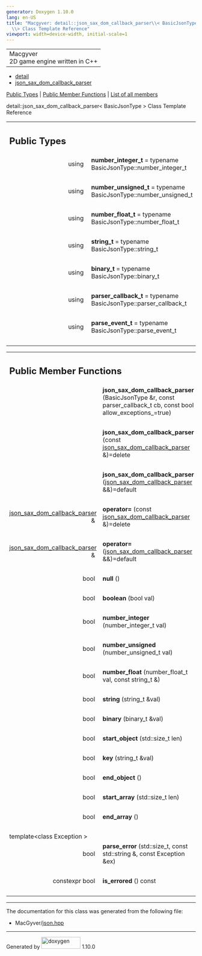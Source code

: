 ```yaml
---
generator: Doxygen 1.10.0
lang: en-US
title: "Macgyver: detail::json_sax_dom_callback_parser\\< BasicJsonType
  \\> Class Template Reference"
viewport: width=device-width, initial-scale=1
---
```


<div id="top">

<div id="titlearea">

<table data-cellspacing="0" data-cellpadding="0">
<colgroup>
<col style="width: 100%" />
</colgroup>
<tbody>
<tr id="projectrow" class="odd">
<td id="projectalign"><div id="projectname">
Macgyver
</div>
<div id="projectbrief">
2D game engine written in C++
</div></td>
</tr>
</tbody>
</table>

</div>

<div id="main-nav">

</div>

<div id="nav-path" class="navpath">

- <a href="namespacedetail.html" class="el">detail</a>
- <a href="classdetail_1_1json__sax__dom__callback__parser.html"
  class="el">json_sax_dom_callback_parser</a>

</div>

</div>

<div class="header">

<div class="summary">

[Public Types](#pub-types) \| [Public Member Functions](#pub-methods) \|
[List of all
members](classdetail_1_1json__sax__dom__callback__parser-members.html)

</div>

<div class="headertitle">

<div class="title">

detail::json_sax_dom_callback_parser\< BasicJsonType \> Class Template
Reference

</div>

</div>

</div>

<div class="contents">

<table class="memberdecls">
<colgroup>
<col style="width: 50%" />
<col style="width: 50%" />
</colgroup>
<tbody>
<tr class="odd heading">
<td colspan="2"><h2 id="public-types" class="groupheader"><span
id="pub-types"></span> Public Types</h2></td>
</tr>
<tr id="r_a805d2376a8be006729228e507657f857"
class="even memitem:a805d2376a8be006729228e507657f857">
<td class="memItemLeft" style="text-align: right;"
data-valign="top"><span id="a805d2376a8be006729228e507657f857"></span>
using </td>
<td class="memItemRight"
data-valign="bottom"><strong>number_integer_t</strong> = typename
BasicJsonType::number_integer_t</td>
</tr>
<tr class="odd separator:a805d2376a8be006729228e507657f857">
<td colspan="2" class="memSeparator"> </td>
</tr>
<tr id="r_a527423f339957cf7eec7cd05f9d6f106"
class="even memitem:a527423f339957cf7eec7cd05f9d6f106">
<td class="memItemLeft" style="text-align: right;"
data-valign="top"><span id="a527423f339957cf7eec7cd05f9d6f106"></span>
using </td>
<td class="memItemRight"
data-valign="bottom"><strong>number_unsigned_t</strong> = typename
BasicJsonType::number_unsigned_t</td>
</tr>
<tr class="odd separator:a527423f339957cf7eec7cd05f9d6f106">
<td colspan="2" class="memSeparator"> </td>
</tr>
<tr id="r_ae41f77bc4357c69865f5cb75f1498dd6"
class="even memitem:ae41f77bc4357c69865f5cb75f1498dd6">
<td class="memItemLeft" style="text-align: right;"
data-valign="top"><span id="ae41f77bc4357c69865f5cb75f1498dd6"></span>
using </td>
<td class="memItemRight"
data-valign="bottom"><strong>number_float_t</strong> = typename
BasicJsonType::number_float_t</td>
</tr>
<tr class="odd separator:ae41f77bc4357c69865f5cb75f1498dd6">
<td colspan="2" class="memSeparator"> </td>
</tr>
<tr id="r_a248c21d36a4595aeaa3c5cab612731ca"
class="even memitem:a248c21d36a4595aeaa3c5cab612731ca">
<td class="memItemLeft" style="text-align: right;"
data-valign="top"><span id="a248c21d36a4595aeaa3c5cab612731ca"></span>
using </td>
<td class="memItemRight" data-valign="bottom"><strong>string_t</strong>
= typename BasicJsonType::string_t</td>
</tr>
<tr class="odd separator:a248c21d36a4595aeaa3c5cab612731ca">
<td colspan="2" class="memSeparator"> </td>
</tr>
<tr id="r_a5cecb50b0919af3bcdf75e229460591f"
class="even memitem:a5cecb50b0919af3bcdf75e229460591f">
<td class="memItemLeft" style="text-align: right;"
data-valign="top"><span id="a5cecb50b0919af3bcdf75e229460591f"></span>
using </td>
<td class="memItemRight" data-valign="bottom"><strong>binary_t</strong>
= typename BasicJsonType::binary_t</td>
</tr>
<tr class="odd separator:a5cecb50b0919af3bcdf75e229460591f">
<td colspan="2" class="memSeparator"> </td>
</tr>
<tr id="r_ac11c03b17ae0e0919396e1eae5a6bc5a"
class="even memitem:ac11c03b17ae0e0919396e1eae5a6bc5a">
<td class="memItemLeft" style="text-align: right;"
data-valign="top"><span id="ac11c03b17ae0e0919396e1eae5a6bc5a"></span>
using </td>
<td class="memItemRight"
data-valign="bottom"><strong>parser_callback_t</strong> = typename
BasicJsonType::parser_callback_t</td>
</tr>
<tr class="odd separator:ac11c03b17ae0e0919396e1eae5a6bc5a">
<td colspan="2" class="memSeparator"> </td>
</tr>
<tr id="r_aae0cf395c653f7118d0df402d8be865d"
class="even memitem:aae0cf395c653f7118d0df402d8be865d">
<td class="memItemLeft" style="text-align: right;"
data-valign="top"><span id="aae0cf395c653f7118d0df402d8be865d"></span>
using </td>
<td class="memItemRight"
data-valign="bottom"><strong>parse_event_t</strong> = typename
BasicJsonType::parse_event_t</td>
</tr>
<tr class="odd separator:aae0cf395c653f7118d0df402d8be865d">
<td colspan="2" class="memSeparator"> </td>
</tr>
</tbody>
</table>

<table class="memberdecls">
<colgroup>
<col style="width: 50%" />
<col style="width: 50%" />
</colgroup>
<tbody>
<tr class="odd heading">
<td colspan="2"><h2 id="public-member-functions"
class="groupheader"><span id="pub-methods"></span> Public Member
Functions</h2></td>
</tr>
<tr id="r_ade1410ff5219a967e76ea507023055cc"
class="even memitem:ade1410ff5219a967e76ea507023055cc">
<td class="memItemLeft" style="text-align: right;"
data-valign="top"><span id="ade1410ff5219a967e76ea507023055cc"></span>
 </td>
<td class="memItemRight"
data-valign="bottom"><strong>json_sax_dom_callback_parser</strong>
(BasicJsonType &amp;r, const parser_callback_t cb, const bool
allow_exceptions_=true)</td>
</tr>
<tr class="odd separator:ade1410ff5219a967e76ea507023055cc">
<td colspan="2" class="memSeparator"> </td>
</tr>
<tr id="r_a403e14b01bdb6b5b31dd6ccf3598a6d8"
class="even memitem:a403e14b01bdb6b5b31dd6ccf3598a6d8">
<td class="memItemLeft" style="text-align: right;"
data-valign="top"><span id="a403e14b01bdb6b5b31dd6ccf3598a6d8"></span>
 </td>
<td class="memItemRight"
data-valign="bottom"><strong>json_sax_dom_callback_parser</strong>
(const <a href="classdetail_1_1json__sax__dom__callback__parser.html"
class="el">json_sax_dom_callback_parser</a> &amp;)=delete</td>
</tr>
<tr class="odd separator:a403e14b01bdb6b5b31dd6ccf3598a6d8">
<td colspan="2" class="memSeparator"> </td>
</tr>
<tr id="r_a825fdcbc245eab8b8401e1a59218dead"
class="even memitem:a825fdcbc245eab8b8401e1a59218dead">
<td class="memItemLeft" style="text-align: right;"
data-valign="top"><span id="a825fdcbc245eab8b8401e1a59218dead"></span>
 </td>
<td class="memItemRight"
data-valign="bottom"><strong>json_sax_dom_callback_parser</strong> (<a
href="classdetail_1_1json__sax__dom__callback__parser.html"
class="el">json_sax_dom_callback_parser</a> &amp;&amp;)=default</td>
</tr>
<tr class="odd separator:a825fdcbc245eab8b8401e1a59218dead">
<td colspan="2" class="memSeparator"> </td>
</tr>
<tr id="r_a3a155e6b5ebf8479c8deee5e32985c21"
class="even memitem:a3a155e6b5ebf8479c8deee5e32985c21">
<td class="memItemLeft" style="text-align: right;"
data-valign="top"><span id="a3a155e6b5ebf8479c8deee5e32985c21"></span>
<a href="classdetail_1_1json__sax__dom__callback__parser.html"
class="el">json_sax_dom_callback_parser</a> &amp; </td>
<td class="memItemRight" data-valign="bottom"><strong>operator=</strong>
(const <a href="classdetail_1_1json__sax__dom__callback__parser.html"
class="el">json_sax_dom_callback_parser</a> &amp;)=delete</td>
</tr>
<tr class="odd separator:a3a155e6b5ebf8479c8deee5e32985c21">
<td colspan="2" class="memSeparator"> </td>
</tr>
<tr id="r_ad63862a3f61b9291d118fcdbfab8f9d2"
class="even memitem:ad63862a3f61b9291d118fcdbfab8f9d2">
<td class="memItemLeft" style="text-align: right;"
data-valign="top"><span id="ad63862a3f61b9291d118fcdbfab8f9d2"></span>
<a href="classdetail_1_1json__sax__dom__callback__parser.html"
class="el">json_sax_dom_callback_parser</a> &amp; </td>
<td class="memItemRight" data-valign="bottom"><strong>operator=</strong>
(<a href="classdetail_1_1json__sax__dom__callback__parser.html"
class="el">json_sax_dom_callback_parser</a> &amp;&amp;)=default</td>
</tr>
<tr class="odd separator:ad63862a3f61b9291d118fcdbfab8f9d2">
<td colspan="2" class="memSeparator"> </td>
</tr>
<tr id="r_ac9a48bfa59d8d5e9a06eb0eca3323b40"
class="even memitem:ac9a48bfa59d8d5e9a06eb0eca3323b40">
<td class="memItemLeft" style="text-align: right;"
data-valign="top"><span id="ac9a48bfa59d8d5e9a06eb0eca3323b40"></span>
bool </td>
<td class="memItemRight" data-valign="bottom"><strong>null</strong>
()</td>
</tr>
<tr class="odd separator:ac9a48bfa59d8d5e9a06eb0eca3323b40">
<td colspan="2" class="memSeparator"> </td>
</tr>
<tr id="r_a0271644d2fff14bd481b687feca8308f"
class="even memitem:a0271644d2fff14bd481b687feca8308f">
<td class="memItemLeft" style="text-align: right;"
data-valign="top"><span id="a0271644d2fff14bd481b687feca8308f"></span>
bool </td>
<td class="memItemRight" data-valign="bottom"><strong>boolean</strong>
(bool val)</td>
</tr>
<tr class="odd separator:a0271644d2fff14bd481b687feca8308f">
<td colspan="2" class="memSeparator"> </td>
</tr>
<tr id="r_ae4a683e50f719dec769f2a2b8d93f1a4"
class="even memitem:ae4a683e50f719dec769f2a2b8d93f1a4">
<td class="memItemLeft" style="text-align: right;"
data-valign="top"><span id="ae4a683e50f719dec769f2a2b8d93f1a4"></span>
bool </td>
<td class="memItemRight"
data-valign="bottom"><strong>number_integer</strong> (number_integer_t
val)</td>
</tr>
<tr class="odd separator:ae4a683e50f719dec769f2a2b8d93f1a4">
<td colspan="2" class="memSeparator"> </td>
</tr>
<tr id="r_accd35b1b70cf5a9216d497c70e8b07e9"
class="even memitem:accd35b1b70cf5a9216d497c70e8b07e9">
<td class="memItemLeft" style="text-align: right;"
data-valign="top"><span id="accd35b1b70cf5a9216d497c70e8b07e9"></span>
bool </td>
<td class="memItemRight"
data-valign="bottom"><strong>number_unsigned</strong> (number_unsigned_t
val)</td>
</tr>
<tr class="odd separator:accd35b1b70cf5a9216d497c70e8b07e9">
<td colspan="2" class="memSeparator"> </td>
</tr>
<tr id="r_a264a55fe4970110efb57853dab984f6a"
class="even memitem:a264a55fe4970110efb57853dab984f6a">
<td class="memItemLeft" style="text-align: right;"
data-valign="top"><span id="a264a55fe4970110efb57853dab984f6a"></span>
bool </td>
<td class="memItemRight"
data-valign="bottom"><strong>number_float</strong> (number_float_t val,
const string_t &amp;)</td>
</tr>
<tr class="odd separator:a264a55fe4970110efb57853dab984f6a">
<td colspan="2" class="memSeparator"> </td>
</tr>
<tr id="r_a39d9c56b0e55e805fb5c3e881680f376"
class="even memitem:a39d9c56b0e55e805fb5c3e881680f376">
<td class="memItemLeft" style="text-align: right;"
data-valign="top"><span id="a39d9c56b0e55e805fb5c3e881680f376"></span>
bool </td>
<td class="memItemRight" data-valign="bottom"><strong>string</strong>
(string_t &amp;val)</td>
</tr>
<tr class="odd separator:a39d9c56b0e55e805fb5c3e881680f376">
<td colspan="2" class="memSeparator"> </td>
</tr>
<tr id="r_aed38754f5043a49644b133fdaebf749e"
class="even memitem:aed38754f5043a49644b133fdaebf749e">
<td class="memItemLeft" style="text-align: right;"
data-valign="top"><span id="aed38754f5043a49644b133fdaebf749e"></span>
bool </td>
<td class="memItemRight" data-valign="bottom"><strong>binary</strong>
(binary_t &amp;val)</td>
</tr>
<tr class="odd separator:aed38754f5043a49644b133fdaebf749e">
<td colspan="2" class="memSeparator"> </td>
</tr>
<tr id="r_a5e78ec63eed401c3c56689d32472376a"
class="even memitem:a5e78ec63eed401c3c56689d32472376a">
<td class="memItemLeft" style="text-align: right;"
data-valign="top"><span id="a5e78ec63eed401c3c56689d32472376a"></span>
bool </td>
<td class="memItemRight"
data-valign="bottom"><strong>start_object</strong> (std::size_t
len)</td>
</tr>
<tr class="odd separator:a5e78ec63eed401c3c56689d32472376a">
<td colspan="2" class="memSeparator"> </td>
</tr>
<tr id="r_a82a83c66ef7f2754d9374bda95535958"
class="even memitem:a82a83c66ef7f2754d9374bda95535958">
<td class="memItemLeft" style="text-align: right;"
data-valign="top"><span id="a82a83c66ef7f2754d9374bda95535958"></span>
bool </td>
<td class="memItemRight" data-valign="bottom"><strong>key</strong>
(string_t &amp;val)</td>
</tr>
<tr class="odd separator:a82a83c66ef7f2754d9374bda95535958">
<td colspan="2" class="memSeparator"> </td>
</tr>
<tr id="r_a8598580c5e72641d3d5b7a471c727fd7"
class="even memitem:a8598580c5e72641d3d5b7a471c727fd7">
<td class="memItemLeft" style="text-align: right;"
data-valign="top"><span id="a8598580c5e72641d3d5b7a471c727fd7"></span>
bool </td>
<td class="memItemRight"
data-valign="bottom"><strong>end_object</strong> ()</td>
</tr>
<tr class="odd separator:a8598580c5e72641d3d5b7a471c727fd7">
<td colspan="2" class="memSeparator"> </td>
</tr>
<tr id="r_a6e6c97a9d73f4e98ed881b3833b570a9"
class="even memitem:a6e6c97a9d73f4e98ed881b3833b570a9">
<td class="memItemLeft" style="text-align: right;"
data-valign="top"><span id="a6e6c97a9d73f4e98ed881b3833b570a9"></span>
bool </td>
<td class="memItemRight"
data-valign="bottom"><strong>start_array</strong> (std::size_t len)</td>
</tr>
<tr class="odd separator:a6e6c97a9d73f4e98ed881b3833b570a9">
<td colspan="2" class="memSeparator"> </td>
</tr>
<tr id="r_a815c791c31c4dc3e6f4662e3216424cd"
class="even memitem:a815c791c31c4dc3e6f4662e3216424cd">
<td class="memItemLeft" style="text-align: right;"
data-valign="top"><span id="a815c791c31c4dc3e6f4662e3216424cd"></span>
bool </td>
<td class="memItemRight" data-valign="bottom"><strong>end_array</strong>
()</td>
</tr>
<tr class="odd separator:a815c791c31c4dc3e6f4662e3216424cd">
<td colspan="2" class="memSeparator"> </td>
</tr>
<tr id="r_a0b517399e4b41d27449baea9fcfddbac"
class="even memitem:a0b517399e4b41d27449baea9fcfddbac">
<td colspan="2" class="memTemplParams"><span
id="a0b517399e4b41d27449baea9fcfddbac"></span> template&lt;class
Exception &gt;</td>
</tr>
<tr class="odd memitem:a0b517399e4b41d27449baea9fcfddbac">
<td class="memTemplItemLeft" style="text-align: right;"
data-valign="top">bool </td>
<td class="memTemplItemRight"
data-valign="bottom"><strong>parse_error</strong> (std::size_t, const
std::string &amp;, const Exception &amp;ex)</td>
</tr>
<tr class="even separator:a0b517399e4b41d27449baea9fcfddbac">
<td colspan="2" class="memSeparator"> </td>
</tr>
<tr id="r_a2751d9c6f137a594ced3fccb06f10a34"
class="odd memitem:a2751d9c6f137a594ced3fccb06f10a34">
<td class="memItemLeft" style="text-align: right;"
data-valign="top"><span id="a2751d9c6f137a594ced3fccb06f10a34"></span>
constexpr bool </td>
<td class="memItemRight"
data-valign="bottom"><strong>is_errored</strong> () const</td>
</tr>
<tr class="even separator:a2751d9c6f137a594ced3fccb06f10a34">
<td colspan="2" class="memSeparator"> </td>
</tr>
</tbody>
</table>

------------------------------------------------------------------------

The documentation for this class was generated from the following file:

- MacGyver/<a href="json_8hpp_source.html" class="el">json.hpp</a>

</div>

------------------------------------------------------------------------

<span class="small">Generated
by [<img src="doxygen.svg" class="footer" width="104" height="31"
alt="doxygen" />](https://www.doxygen.org/index.html) 1.10.0</span>
